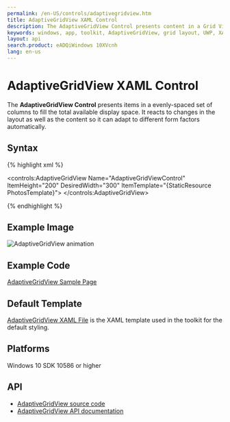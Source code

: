 ```yaml
---
permalink: /en-US/controls/adaptivegridview.htm
title: AdaptiveGridView XAML Control
description: The AdaptiveGridView Control presents content in a Grid View to fill available display space 
keywords: windows, app, toolkit, AdaptiveGridView, grid layout, UWP, XAML, Adaptive Grid View, Control, grid control, form factors 
layout: api
search.product: eADQiWindows 10XVcnh
lang: en-us
---
```


# AdaptiveGridView XAML Control 

The **AdaptiveGridView Control** presents items in a evenly-spaced set of columns to fill the total available display space. It reacts to changes in the layout as well as the content so it can adapt to different form factors automatically.

## Syntax

{% highlight xml %}

<controls:AdaptiveGridView  Name="AdaptiveGridViewControl"
          ItemHeight="200"
          DesiredWidth="300"
          ItemTemplate="{StaticResource PhotosTemplate}">
</controls:AdaptiveGridView>

{% endhighlight %}

## Example Image

![AdaptiveGridView animation]({{site.baseurl}}/resources/images/Controls-AdaptiveGridView.gif "AdaptiveGridView")

## Example Code

[AdaptiveGridView Sample Page](https://github.com/Microsoft/UWPCommunityToolkit/tree/master/Microsoft.Toolkit.Uwp.SampleApp/SamplePages/AdaptiveGridView)

## Default Template 

[AdaptiveGridView XAML File](https://github.com/Microsoft/UWPCommunityToolkit/blob/master/Microsoft.Toolkit.Uwp.UI.Controls/AdaptiveGridView/AdaptiveGridView.xaml) is the XAML template used in the toolkit for the default styling.

## Platforms 

Windows 10 SDK 10586 or higher

## API

* [AdaptiveGridView source code](https://github.com/Microsoft/UWPCommunityToolkit/tree/master/Microsoft.Toolkit.Uwp.UI.Controls/AdaptiveGridView)
* [AdaptiveGridView API documentation]({{site.baseurl}}/{{page.lang}}/api/Microsoft_Toolkit_Uwp_UI_Controls_AdaptiveGridView.htm)

